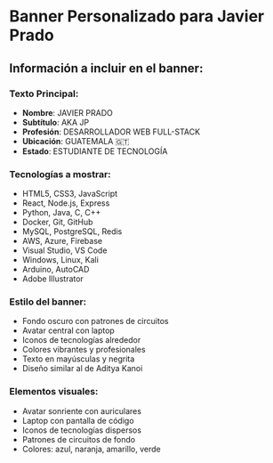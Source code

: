 # Banner Personalizado para Javier Prado

## Información a incluir en el banner:

### Texto Principal:
- **Nombre**: JAVIER PRADO
- **Subtítulo**: AKA JP
- **Profesión**: DESARROLLADOR WEB FULL-STACK
- **Ubicación**: GUATEMALA 🇬🇹
- **Estado**: ESTUDIANTE DE TECNOLOGÍA

### Tecnologías a mostrar:
- HTML5, CSS3, JavaScript
- React, Node.js, Express
- Python, Java, C, C++
- Docker, Git, GitHub
- MySQL, PostgreSQL, Redis
- AWS, Azure, Firebase
- Visual Studio, VS Code
- Windows, Linux, Kali
- Arduino, AutoCAD
- Adobe Illustrator

### Estilo del banner:
- Fondo oscuro con patrones de circuitos
- Avatar central con laptop
- Iconos de tecnologías alrededor
- Colores vibrantes y profesionales
- Texto en mayúsculas y negrita
- Diseño similar al de Aditya Kanoi

### Elementos visuales:
- Avatar sonriente con auriculares
- Laptop con pantalla de código
- Iconos de tecnologías dispersos
- Patrones de circuitos de fondo
- Colores: azul, naranja, amarillo, verde
